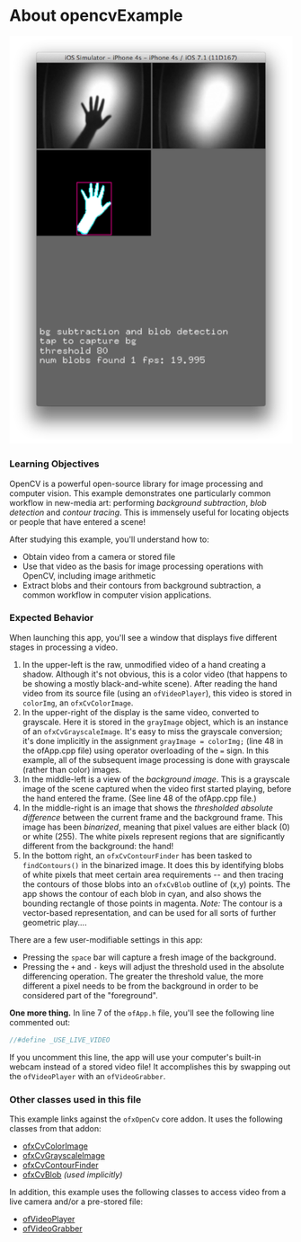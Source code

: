 # About opencvExample

![Screenshot of opencvExample](opencvExample.png)

### Learning Objectives

OpenCV is a powerful open-source library for image processing and computer vision. This example demonstrates one particularly common workflow in new-media art: performing *background subtraction*, *blob detection* and *contour tracing*. This is immensely useful for locating objects or people that have entered a scene!

After studying this example, you'll understand how to: 

* Obtain video from a camera or stored file
* Use that video as the basis for image processing operations with OpenCV, including image arithmetic
* Extract blobs and their contours from background subtraction, a common workflow in computer vision applications.


### Expected Behavior

When launching this app, you'll see a window that displays five different stages in processing a video. 

1. In the upper-left is the raw, unmodified video of a hand creating a shadow. Although it's not obvious, this is a color video (that happens to be showing a mostly black-and-white scene). After reading the hand video from its source file (using an `ofVideoPlayer`), this video is stored in `colorImg`, an `ofxCvColorImage`.
2. In the upper-right of the display is the same video, converted to grayscale. Here it is stored in the `grayImage` object, which is an instance of an `ofxCvGrayscaleImage`. It's easy to miss the grayscale conversion; it's done implicitly in the assignment `grayImage = colorImg;` (line 48 in the ofApp.cpp file) using operator overloading of the `=` sign. In this example, all of the subsequent image processing is done with grayscale (rather than color) images. 
3. In the middle-left is a view of the *background image*. This is a grayscale image of the scene captured when the video first started playing, before the hand entered the frame. (See line 48 of the ofApp.cpp file.) 
4. In the middle-right is an image that shows the *thresholded absolute difference* between the current frame and the background frame. This image has been *binarized*, meaning that pixel values are either black (0) or white (255). The white pixels represent regions that are significantly different from the background: the hand! 
5. In the bottom right, an `ofxCvContourFinder` has been tasked to `findContours()` in the binarized image. It does this by identifying blobs of white pixels that meet certain area requirements -- and then tracing the contours of those blobs into an `ofxCvBlob` outline of (x,y) points. The app shows the contour of each blob in cyan, and also shows the bounding rectangle of those points in magenta. *Note:* The contour is a vector-based representation, and can be used for all sorts of further geometric play....

There are a few user-modifiable settings in this app: 

* Pressing the `space` bar will capture a fresh image of the background.
* Pressing the `+` and `-` keys will adjust the threshold used in the absolute differencing operation. The greater the threshold value, the more different a pixel needs to be from the background in order to be considered part of the "foreground". 

**One more thing.** In line 7 of the `ofApp.h` file, you'll see the following line commented out:

```cpp
//#define _USE_LIVE_VIDEO	
```
 If you uncomment this line, the app will use your computer's built-in webcam instead of a stored video file! It accomplishes this by swapping out the `ofVideoPlayer` with an `ofVideoGrabber`.


### Other classes used in this file

This example links against the `ofxOpenCv` core addon. It uses the following classes from that addon: 

* [ofxCvColorImage](http://openframeworks.cc/documentation/ofxOpenCv/ofxCvColorImage/)
* [ofxCvGrayscaleImage](http://openframeworks.cc/documentation/ofxOpenCv/ofxCvGrayscaleImage/)
* [ofxCvContourFinder](http://openframeworks.cc/documentation/ofxOpenCv/ofxCvContourFinder/)
* [ofxCvBlob](http://openframeworks.cc/documentation/ofxOpenCv/ofxCvBlob/) *(used implicitly)*

In addition, this example uses the following classes to access  video from a live camera and/or a pre-stored file: 

* [ofVideoPlayer](http://openframeworks.cc/documentation/video/ofVideoPlayer/)
* [ofVideoGrabber](http://openframeworks.cc/documentation/video/ofVideoGrabber/)